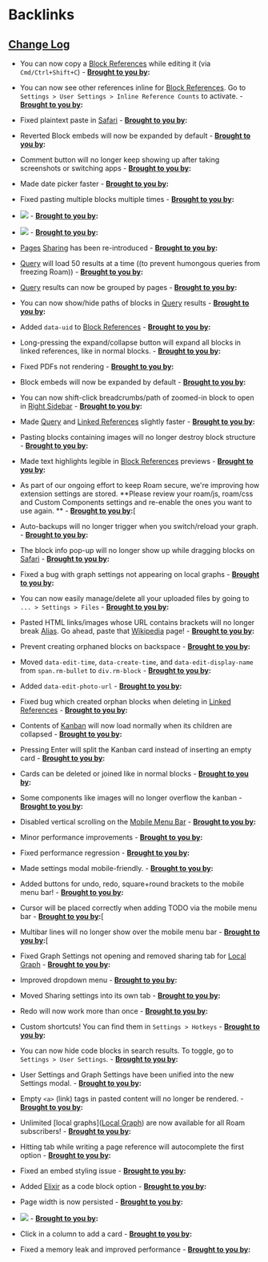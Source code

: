 
# Backlinks
## [Change Log](<Change Log.md>)
- You can now copy a [Block References](<Block References.md>) while editing it (via `Cmd/Ctrl+Shift+C`)
                    - **[Brought to you by](<Brought to you by.md>):**

- You can now see other references inline for [Block References](<Block References.md>). Go to `Settings > User Settings > Inline Reference Counts` to activate.
                    - **[Brought to you by](<Brought to you by.md>):**

- Fixed plaintext paste in [Safari](<Safari.md>)
                    - **[Brought to you by](<Brought to you by.md>):**

- Reverted Block embeds will now be expanded by default
                    - **[Brought to you by](<Brought to you by.md>):**

- Comment button will no longer keep showing up after taking screenshots or switching apps
                    - **[Brought to you by](<Brought to you by.md>):**

- Made date picker faster
                    - **[Brought to you by](<Brought to you by.md>):**

- Fixed pasting multiple blocks multiple times
                    - **[Brought to you by](<Brought to you by.md>):**

- ![](https://camo.githubusercontent.com/a4f4453e86abb6804f9f92ca477e8be856653aad9571ad62b728b22ee4e0634a/68747470733a2f2f666972656261736573746f726167652e676f6f676c65617069732e636f6d2f76302f622f666972657363726970742d35373761322e61707073706f742e636f6d2f6f2f696d6773253246617070253246726f616d2d7465616d253246682d65424e786637314a2e706e673f616c743d6d6564696126746f6b656e3d31386662333735362d336163372d346262362d616363612d393166333562626638633432)
                    - **[Brought to you by](<Brought to you by.md>):**

- ![](https://firebasestorage.googleapis.com/v0/b/firescript-577a2.appspot.com/o/imgs%2Fapp%2Fhelp%2Fy0yYV8dNw_.png?alt=media&token=df5b78f9-3a25-4a8c-8b7c-3eed0dba191e)
                    - **[Brought to you by](<Brought to you by.md>):**

- [Pages](<Pages.md>) [Sharing](<Sharing.md>) has been re-introduced
                    - **[Brought to you by](<Brought to you by.md>):**

- [Query](<Query.md>) will load 50 results at a time ((to prevent humongous queries from freezing Roam))
                    - **[Brought to you by](<Brought to you by.md>):**

- [Query](<Query.md>) results can now be grouped by pages
                    - **[Brought to you by](<Brought to you by.md>):**

- You can now show/hide paths of blocks in [Query](<Query.md>) results
                    - **[Brought to you by](<Brought to you by.md>):**

- Added `data-uid` to [Block References](<Block References.md>)
                    - **[Brought to you by](<Brought to you by.md>):**

- Long-pressing the expand/collapse button will expand all blocks in linked references, like in normal blocks.
                    - **[Brought to you by](<Brought to you by.md>):**

- Fixed PDFs not rendering
                    - **[Brought to you by](<Brought to you by.md>):**

- Block embeds will now be expanded by default
                    - **[Brought to you by](<Brought to you by.md>):**

- You can now shift-click breadcrumbs/path of zoomed-in block to open in [Right Sidebar](<Right Sidebar.md>)
                    - **[Brought to you by](<Brought to you by.md>):**

- Made [Query](<Query.md>) and [Linked References](<Linked References.md>) slightly faster
                        - **[Brought to you by](<Brought to you by.md>):**

- Pasting blocks containing images will no longer destroy block structure
                        - **[Brought to you by](<Brought to you by.md>):**

- Made text highlights legible in [Block References](<Block References.md>) previews
                        - **[Brought to you by](<Brought to you by.md>):**

- As part of our ongoing effort to keep Roam secure, we're improving how extension settings are stored. **Please review your roam/js, roam/css and Custom Components settings and re-enable the ones you want to use again. **
                        - **[Brought to you by](<Brought to you by.md>):**[

- Auto-backups will no longer trigger when you switch/reload your graph.
                    - **[Brought to you by](<Brought to you by.md>):**

- The block info pop-up will no longer show up while dragging blocks on [Safari](<Safari.md>)
                    - **[Brought to you by](<Brought to you by.md>):**

- Fixed a bug with graph settings not appearing on local graphs
                    - **[Brought to you by](<Brought to you by.md>):**

- You can now easily manage/delete all your uploaded files by going to `... > Settings > Files`
                    - **[Brought to you by](<Brought to you by.md>):**

- Pasted HTML links/images whose URL contains brackets will no longer break [Alias](<Alias.md>). Go ahead, paste that [Wikipedia](<Wikipedia.md>) page!
                    - **[Brought to you by](<Brought to you by.md>):**

- Prevent creating orphaned blocks on backspace
                    - **[Brought to you by](<Brought to you by.md>):**

- Moved `data-edit-time`, `data-create-time`, and `data-edit-display-name` from `span.rm-bullet` to `div.rm-block`
                    - **[Brought to you by](<Brought to you by.md>):**

- Added `data-edit-photo-url`
                    - **[Brought to you by](<Brought to you by.md>):**

- Fixed bug which created orphan blocks when deleting in [Linked References](<Linked References.md>)
                    - **[Brought to you by](<Brought to you by.md>):**

- Contents of [Kanban](<Kanban.md>) will now load normally when its children are collapsed
                    - **[Brought to you by](<Brought to you by.md>):**

- Pressing Enter will split the Kanban card instead of inserting an empty card
                    - **[Brought to you by](<Brought to you by.md>):**

- Cards can be deleted or joined like in normal blocks
                    - **[Brought to you by](<Brought to you by.md>):**

- Some components like images will no longer overflow the kanban
                    - **[Brought to you by](<Brought to you by.md>):**

- Disabled vertical scrolling on the [Mobile Menu Bar](<Mobile Menu Bar.md>)
                    - **[Brought to you by](<Brought to you by.md>):**

- Minor performance improvements
                    - **[Brought to you by](<Brought to you by.md>):**

- Fixed performance regression
                    - **[Brought to you by](<Brought to you by.md>):**

- Made settings modal mobile-friendly.
                    - **[Brought to you by](<Brought to you by.md>):**

- Added buttons for undo, redo, square+round brackets to the mobile menu bar!
                    - **[Brought to you by](<Brought to you by.md>):**

- Cursor will be placed correctly when adding TODO via the mobile menu bar
                    - **[Brought to you by](<Brought to you by.md>):**[

- Multibar lines will no longer show over the mobile menu bar
                    - **[Brought to you by](<Brought to you by.md>):**[

- Fixed Graph Settings not opening and removed sharing tab for [Local Graph](<Local Graph.md>)
                    - **[Brought to you by](<Brought to you by.md>):**

- Improved dropdown menu 
                    - **[Brought to you by](<Brought to you by.md>):**

- Moved Sharing settings into its own tab
                    - **[Brought to you by](<Brought to you by.md>):**

- Redo will now work more than once
                    - **[Brought to you by](<Brought to you by.md>):**

- Custom shortcuts! You can find them in `Settings > Hotkeys`
                    - **[Brought to you by](<Brought to you by.md>):**

- You can now hide code blocks in search results. To toggle, go to `Settings > User Settings`.
                    - **[Brought to you by](<Brought to you by.md>):**

- User Settings and Graph Settings have been unified into the new Settings modal.
                    - **[Brought to you by](<Brought to you by.md>):**

- Empty `<a>` (link) tags in pasted content will no longer be rendered.
                    - **[Brought to you by](<Brought to you by.md>):**

- Unlimited [local graphs]([Local Graph](<Local Graph.md>)) are now available for all Roam subscribers!
                    - **[Brought to you by](<Brought to you by.md>):**

- Hitting tab while writing a page reference will autocomplete the first option
                    - **[Brought to you by](<Brought to you by.md>):**

- Fixed an embed styling issue
                    - **[Brought to you by](<Brought to you by.md>):**

- Added [Elixir](<Elixir.md>) as a code block option
                    - **[Brought to you by](<Brought to you by.md>):**

- Page width is now persisted
                    - **[Brought to you by](<Brought to you by.md>):**

- ![](https://firebasestorage.googleapis.com/v0/b/firescript-577a2.appspot.com/o/imgs%2Fapp%2Froam-team%2FOWqQH4AWhh.png?alt=media&token=c19e6e1e-ca64-4a30-b4c3-35b0e4177deb)
                - **[Brought to you by](<Brought to you by.md>):**

- Click in a column to add a card
                    - **[Brought to you by](<Brought to you by.md>):**

- Fixed a memory leak and improved performance
                    - **[Brought to you by](<Brought to you by.md>):**

